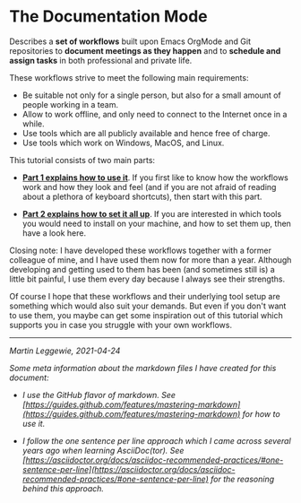 

# The Documentation Mode

Describes a **set of workflows** built upon Emacs OrgMode and Git repositories to **document meetings as they happen** and to **schedule and assign tasks** in both professional and private life.

These workflows strive to meet the following main requirements:

* Be suitable not only for a single person, but also for a small amount of people working in a team.
* Allow to work offline, and only need to connect to the Internet once in a while.
* Use tools which are all publicly available and hence free of charge.
* Use tools which work on Windows, MacOS, and Linux.

This tutorial consists of two main parts: 

* **[Part 1 explains how to use it](how-to-use.md)**.
If you first like to know how the workflows work and how they look and feel (and if you are not afraid of reading about a plethora of keyboard shortcuts), then start with this part.

* **[Part 2 explains how to set it all up](how-to-configure.md)**.
If you are interested in which tools you would need to install on your machine, and how to set them up, then have a look here.

Closing note: I have developed these workflows together with a former colleague of mine, and I have used them now for more than a year.
Although developing and getting used to them has been (and sometimes still is) a little bit painful, I use them every day because I always see their strengths.

Of course I hope that these workflows and their underlying tool setup are something which would also suit your demands.
But even if you don't want to use them, you maybe can get some inspiration out of this tutorial which supports you in case you struggle with your own workflows.

----

_Martin Leggewie, 2021-04-24_

_Some meta information about the markdown files I have created for this document:_

* _I use the GitHub flavor of markdown._
_See [https://guides.github.com/features/mastering-markdown](https://guides.github.com/features/mastering-markdown) for how to use it._

* _I follow the one sentence per line approach which I came across several years ago when learning AsciiDoc(tor)._
_See [https://asciidoctor.org/docs/asciidoc-recommended-practices/#one-sentence-per-line](https://asciidoctor.org/docs/asciidoc-recommended-practices/#one-sentence-per-line) for the reasoning behind this approach._
